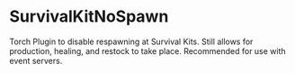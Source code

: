 # SurvivalKitNoSpawn
Torch Plugin to disable respawning at Survival Kits. Still allows for production, healing, and restock to take place.
Recommended for use with event servers.